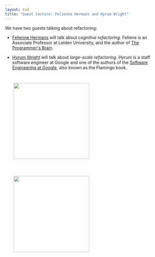 ```yaml
---
layout: tud
title: "Guest lecture: Felienne Hermans and Hyrum Wright"
---
```


We have two guests talking about refactoring:

* [Felienne Hermans](https://www.felienne.com) will talk about _cognitive refactoring_. Feliene is an Associate Professor at Leiden University, and the author of [The Programmer's Brain](https://www.manning.com/books/the-programmers-brain).

* [Hyrum Wright](http://www.hyrumwright.org) will talk about _large-scale refactoring_. Hyrum is a staff software engineer at Google and one of the authors of the [Software Engineering at Google](https://www.oreilly.com/library/view/software-engineering-at/9781492082781/), also known as the Flamingo book.

<img src="{{ '/img/guests/felienne.jpeg' | relative_url }}" width="250px" style="display: inline; float: left; margin: 2em;">

<img src="{{ '/img/guests/hyrum.jpeg' | relative_url }}" width="250px" style="margin: 2em;">